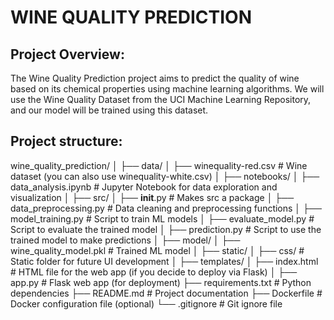 # WINE QUALITY PREDICTION

## Project Overview:

The Wine Quality Prediction project aims to predict the quality of wine based on its chemical properties using machine learning algorithms. We will use the Wine Quality Dataset from the UCI Machine Learning Repository, and our model will be trained using this dataset.

## Project structure:

wine_quality_prediction/
│
├── data/
│   ├── winequality-red.csv    # Wine dataset (you can also use winequality-white.csv)
│
├── notebooks/
│   ├── data_analysis.ipynb     # Jupyter Notebook for data exploration and visualization
│
├── src/
│   ├── __init__.py             # Makes src a package
│   ├── data_preprocessing.py   # Data cleaning and preprocessing functions
│   ├── model_training.py       # Script to train ML models
│   ├── evaluate_model.py       # Script to evaluate the trained model
│   ├── prediction.py           # Script to use the trained model to make predictions
│
├── model/
│   ├── wine_quality_model.pkl  # Trained ML model
│
├── static/
│   ├── css/                    # Static folder for future UI development
│
├── templates/
│   ├── index.html              # HTML file for the web app (if you decide to deploy via Flask)
│
├── app.py                      # Flask web app (for deployment)
├── requirements.txt            # Python dependencies
├── README.md                   # Project documentation
├── Dockerfile                  # Docker configuration file (optional)
└── .gitignore                  # Git ignore file
